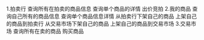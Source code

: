 1.拍卖行
    查询所有在拍卖的商品信息
    查询单个商品的详情
    出价竞拍
2.我的商品
    查询自己所有的商品信息
    查询单个商品信息详情
    从拍卖行下架自己的商品
    上架自己的商品到拍卖行
    从交易市场下架自己的商品
    上架自己的商品到交易市场
3.交易市场
    查询所有在卖的商品
    购买商品

    